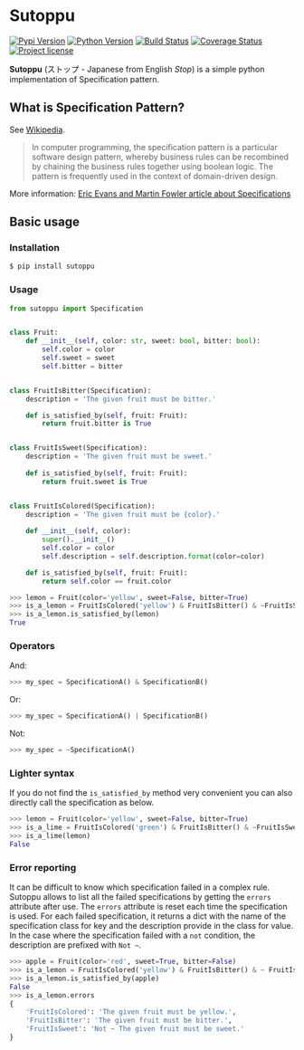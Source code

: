 # Sutoppu

[![Pypi Version](https://img.shields.io/pypi/v/sutoppu.svg)](https://pypi.org/project/sutoppu/)
[![Python Version](https://img.shields.io/pypi/pyversions/sutoppu)](https://pypi.org/project/sutoppu/)
[![Build Status](https://travis-ci.org/u8slvn/sutoppu.svg?branch=master)](https://travis-ci.org/u8slvn/sutoppu)
[![Coverage Status](https://coveralls.io/repos/github/u8slvn/sutoppu/badge.svg?branch=master)](https://coveralls.io/github/u8slvn/sutoppu?branch=master)
[![Project license](https://img.shields.io/pypi/l/sutoppu)](https://pypi.org/project/sutoppu/)

**Sutoppu** (ストップ - Japanese from English *Stop*) is a simple python implementation of Specification pattern.

## What is Specification Pattern?

See [Wikipedia](https://en.wikipedia.org/wiki/Specification_pattern).

> In computer programming, the specification pattern is a particular software design pattern, whereby business rules can be recombined by chaining the business rules together using boolean logic. The pattern is frequently used in the context of domain-driven design.

More information: [Eric Evans and Martin Fowler article about Specifications](https://www.martinfowler.com/apsupp/spec.pdf)

## Basic usage

### Installation

```sh
$ pip install sutoppu
```

### Usage

```python
from sutoppu import Specification


class Fruit:
    def __init__(self, color: str, sweet: bool, bitter: bool):
        self.color = color
        self.sweet = sweet
        self.bitter = bitter


class FruitIsBitter(Specification):
    description = 'The given fruit must be bitter.'

    def is_satisfied_by(self, fruit: Fruit):
        return fruit.bitter is True


class FruitIsSweet(Specification):
    description = 'The given fruit must be sweet.'
    
    def is_satisfied_by(self, fruit: Fruit):
        return fruit.sweet is True


class FruitIsColored(Specification):
    description = 'The given fruit must be {color}.'
    
    def __init__(self, color):
        super().__init__()
        self.color = color
        self.description = self.description.format(color=color)

    def is_satisfied_by(self, fruit: Fruit):
        return self.color == fruit.color
```

```python
>>> lemon = Fruit(color='yellow', sweet=False, bitter=True)
>>> is_a_lemon = FruitIsColored('yellow') & FruitIsBitter() & ~FruitIsSweet()
>>> is_a_lemon.is_satisfied_by(lemon)
True
```

### Operators

And:

```python
>>> my_spec = SpecificationA() & SpecificationB()
```

Or:

```python
>>> my_spec = SpecificationA() | SpecificationB()
```

Not:

```python
>>> my_spec = ~SpecificationA()
```

### Lighter syntax

If you do not find the `is_satisfied_by` method very convenient you can also directly call the specification as below.

```python
>>> lemon = Fruit(color='yellow', sweet=False, bitter=True)
>>> is_a_lime = FruitIsColored('green') & FruitIsBitter() & ~FruitIsSweet()
>>> is_a_lime(lemon)
False
```

### Error reporting

It can be difficult to know which specification failed in a complex rule. Sutoppu allows to list all the failed specifications by getting the `errors` attribute after use.
The `errors` attribute is reset each time the specification is used. For each failed specification, it returns a dict with the name of the specification class for key and the description provide in the class for value. In the case where the specification failed with a `not` condition, the description are prefixed with `Not ~`.

```python
>>> apple = Fruit(color='red', sweet=True, bitter=False)
>>> is_a_lemon = FruitIsColored('yellow') & FruitIsBitter() & ~ FruitIsSweet()
>>> is_a_lemon.is_satisfied_by(apple)
False
>>> is_a_lemon.errors
{
    'FruitIsColored': 'The given fruit must be yellow.',
    'FruitIsBitter': 'The given fruit must be bitter.',
    'FruitIsSweet': 'Not ~ The given fruit must be sweet.'
}
```
